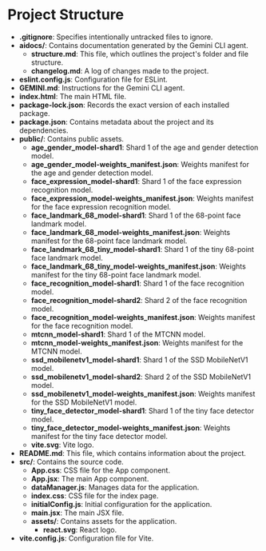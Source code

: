 # Project Structure

- **.gitignore**: Specifies intentionally untracked files to ignore.
- **aidocs/**: Contains documentation generated by the Gemini CLI agent.
  - **structure.md**: This file, which outlines the project's folder and file structure.
  - **changelog.md**: A log of changes made to the project.
- **eslint.config.js**: Configuration file for ESLint.
- **GEMINI.md**: Instructions for the Gemini CLI agent.
- **index.html**: The main HTML file.
- **package-lock.json**: Records the exact version of each installed package.
- **package.json**: Contains metadata about the project and its dependencies.
- **public/**: Contains public assets.
  - **age_gender_model-shard1**: Shard 1 of the age and gender detection model.
  - **age_gender_model-weights_manifest.json**: Weights manifest for the age and gender detection model.
  - **face_expression_model-shard1**: Shard 1 of the face expression recognition model.
  - **face_expression_model-weights_manifest.json**: Weights manifest for the face expression recognition model.
  - **face_landmark_68_model-shard1**: Shard 1 of the 68-point face landmark model.
  - **face_landmark_68_model-weights_manifest.json**: Weights manifest for the 68-point face landmark model.
  - **face_landmark_68_tiny_model-shard1**: Shard 1 of the tiny 68-point face landmark model.
  - **face_landmark_68_tiny_model-weights_manifest.json**: Weights manifest for the tiny 68-point face landmark model.
  - **face_recognition_model-shard1**: Shard 1 of the face recognition model.
  - **face_recognition_model-shard2**: Shard 2 of the face recognition model.
  - **face_recognition_model-weights_manifest.json**: Weights manifest for the face recognition model.
  - **mtcnn_model-shard1**: Shard 1 of the MTCNN model.
  - **mtcnn_model-weights_manifest.json**: Weights manifest for the MTCNN model.
  - **ssd_mobilenetv1_model-shard1**: Shard 1 of the SSD MobileNetV1 model.
  - **ssd_mobilenetv1_model-shard2**: Shard 2 of the SSD MobileNetV1 model.
  - **ssd_mobilenetv1_model-weights_manifest.json**: Weights manifest for the SSD MobileNetV1 model.
  - **tiny_face_detector_model-shard1**: Shard 1 of the tiny face detector model.
  - **tiny_face_detector_model-weights_manifest.json**: Weights manifest for the tiny face detector model.
  - **vite.svg**: Vite logo.
- **README.md**: This file, which contains information about the project.
- **src/**: Contains the source code.
  - **App.css**: CSS file for the App component.
  - **App.jsx**: The main App component.
  - **dataManager.js**: Manages data for the application.
  - **index.css**: CSS file for the index page.
  - **initialConfig.js**: Initial configuration for the application.
  - **main.jsx**: The main JSX file.
  - **assets/**: Contains assets for the application.
    - **react.svg**: React logo.
- **vite.config.js**: Configuration file for Vite.
